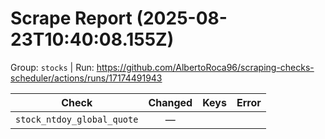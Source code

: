 # Scrape Report (2025-08-23T10:40:08.155Z)

Group: `stocks`  |  Run: https://github.com/AlbertoRoca96/scraping-checks-scheduler/actions/runs/17174491943

| Check | Changed | Keys | Error |
|---|:---:|:--|:--|
| `stock_ntdoy_global_quote` | — |  |  |
